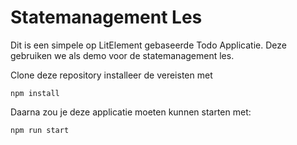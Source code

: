 # Statemanagement Les

Dit is een simpele op LitElement gebaseerde Todo Applicatie.
Deze gebruiken we als demo voor de statemanagement les.

Clone deze repository
installeer de vereisten met

`npm install`

Daarna zou je deze applicatie moeten kunnen starten met:

`npm run start`
